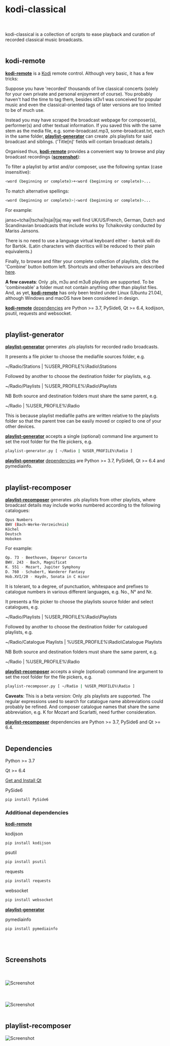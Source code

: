 # kodi-classical
<br/><br/>
kodi-classical is a collection of scripts to ease playback and curation of recorded classical music broadcasts.
<br/><br/>
## kodi-remote
[**kodi-remote**](./kodi-remote/kodi-remote.py) is a [Kodi](https://kodi.tv/download/) remote control. Although very basic, it has a few tricks:

Suppose you have 'recorded' thousands of live classical concerts (solely for your own private and personal enjoyment of course). You probably haven't had the time to tag them, besides id3v1 was conceived for popular music and even the classical-oriented tags of later versions are too limited to be of much use.

Instead you may have scraped the broadcast webpage for composer(s), performer(s) and other textual information. If you saved this with the same stem as the media file, e.g. some-broadcast.mp3, some-broadcast.txt, each in the same folder, [**playlist-generator**](#playlist-generator) can create .pls playlists for said broadcast and siblings. ('Title[n]' fields will contain broadcast details.)

Organised thus, [**kodi-remote**](./kodi-remote/kodi-remote.py) provides a convenient way to browse and play broadcast recordings ([**screenshot**](#screenshots)):

<screenshot>

To filter a playlist by artist and/or composer, use the following syntax (case insensitive}:

```bash
<word (beginning or complete)>+<word (beginning or complete)>...
```

To match alternative spellings:

```bash
<word (beginning or complete)>|<word (beginning or complete)>...
```

For example:

janso+tchai|tschai|tsjai|tjaj may well find UK/US/French, German, Dutch and Scandinavian broadcasts that include works by Tchaikovsky conducted by Mariss Jansons.

<screenshot>

There is no need to use a language virtual keyboard either - bartok will do for Bartók. (Latin characters with diacritics will be reduced to their plain equivalents.)

Finally, to browse and filter your complete collection of playlists, click the 'Combine' button bottom left. Shortcuts and other behaviours are described [here](./kodi-remote/usage.txt).

**A few caveats**: Only .pls, m3u and m3u8 playlists are supported. To be 'combineable' a folder must not contain anything other than playlist files. And, as yet, [**kodi-remote**](./kodi-remote/kodi-remote.py) has only been tested under Linux (Ubuntu 21.04), although Windows and macOS have been considered in design.

[**kodi-remote**](./kodi-remote/kodi-remote.py) [dependencies](#dependencies) are Python >= 3.7, PySide6, Qt >= 6.4, kodijson, psutil, requests and websocket.
<br/><br/>
## playlist-generator
[**playlist-generator**](./playlist-generator/playlist-generator.py) generates .pls playlists for recorded radio broadcasts.

It presents a file picker to choose the mediafile sources folder, e.g.

~/Radio/Stations | %USER_PROFILE%\Radio\Stations

Followed by another to choose the destination folder for playlists, e.g.

~/Radio/Playlists | %USER_PROFILE%\Radio\Playlists

NB Both source and destination folders must share the same parent, e.g.

~/Radio | %USER_PROFILE%\Radio

This is because playlist mediafile paths are written relative to the playlists folder so that the parent tree can be easily moved or copied to one of your other devices.

[**playlist-generator**](./playlist-generator/playlist-generator.py) accepts a single (optional) command line argument to set the root folder for the file pickers, e.g.

```bash
playlist-generator.py [ ~/Radio | %USER_PROFILE%\Radio ]
```

[**playlist-generator**](./playlist-generator/playlist-generator.py) [dependencies](#dependencies) are Python >= 3.7, PySide6, Qt >= 6.4 and pymediainfo.
<br/><br/>
## playlist-recomposer

[**playlist-recomposer**](./playlist-recomposer/playlist-recomposer.py) generates .pls playlists from other playlists, where broadcast details may include works numbered according to the following catalogues:

```bash
Opus Numbers
BWV (Bach-Werke-Verzeichnis)
Köchel
Deutsch
Hoboken
```

For example:

```bash
Op. 73 - Beethoven, Emperor Concerto
BWV. 243 - Bach, Magnificat
K. 551 - Mozart, Jupiter Symphony
D. 760 - Schubert, Wanderer Fantasy
Hob.XVI/20 - Haydn, Sonata in C minor
```

It is tolerant, to a degree, of punctuation, whitespace and prefixes to catalogue numbers in various different languages, e.g. No., N° and Nr.

It presents a file picker to choose the playlists source folder and select catalogues, e.g.

~/Radio/Playlists | %USER_PROFILE%\Radio\Playlists

Followed by another to choose the destination folder for catalogued playlists, e.g.

~/Radio/Catalogue Playlists | %USER_PROFILE%\Radio\Catalogue Playlists

NB Both source and destination folders must share the same parent, e.g.

~/Radio | %USER_PROFILE%\Radio

[**playlist-recomposer**](./playlist-recomposer/playlist-recomposer.py) accepts a single (optional) command line argument to set the root folder for the file pickers, e.g.

```bash
playlist-recomposer.py [ ~/Radio | %USER_PROFILE%\Radio ]
```

**Caveats**: This is a beta version: Only .pls playlists are supported. The regular expressions used to search for catalogue name abbreviations could probably be refined. And composer catalogue names that share the same abbreviation, e.g. K for Mozart and Scarlatti, need further consideration. 

[**playlist-recomposer**](./playlist-recomposer/playlist-recomposer.py) dependencies are Python >= 3.7, PySide6 and Qt >= 6.4.
<br/><br/>
## Dependencies

Python >= 3.7

Qt >= 6.4

[Get and Install Qt](https://doc.qt.io/qt-6/get-and-install-qt.html)

PySide6

```bash
pip install PySide6
```

### Additional dependencies ###

[**kodi-remote**](./kodi-remote/kodi-remote.py)

kodijson

```bash
pip install kodijson
```

psutil

```bash
pip install psutil
```

requests

```bash
pip install requests
```

websocket

```bash
pip install websocket
```

[**playlist-generator**](./playlist-generator/playlist-generator.py)

pymediainfo

```bash
pip install pymediainfo
```
<br/><br/>
## Screenshots
<br/><br/>
![Screenshot](./screenshots/kodi-remote.gif)
<br/><br/>
<br/><br/>
![Screenshot](./screenshots/kodi-remote-cd.gif)
<br/><br/>
## playlist-recomposer
![Screenshot](./screenshots/playlist-recomposer.gif)






